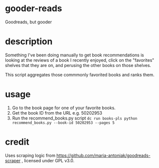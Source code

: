 # gooder-reads
Goodreads, but gooder

# description
Something I've been doing manually to get book recommendations is looking at the reviews of a book I recently enjoyed, click on the "favorites" shelves that they are on, and perusing the other books on those shelves.

This script aggregates those commmonly favorited books and ranks them.

# usage
1. Go to the book page for one of your favorite books.
2. Get the book ID from the URL e.g. 50202953
3. Run the recommend_books.py script
``dc run books-pls python recommend_books.py --book-id 50202953 --pages 5``

# credit
Uses scraping logic from https://github.com/maria-antoniak/goodreads-scraper , licensed under GPL v3.0.
